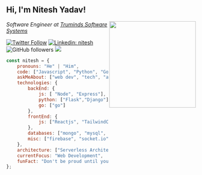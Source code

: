 <h2>Hi, I'm Nitesh Yadav!</h2>
<img align='right' src="https://media.giphy.com/media/M9gbBd9nbDrOTu1Mqx/giphy.gif" width="230">
<p><em>Software Engineer at <a href="https://www.truminds.com/">Truminds Software Systems</a></em></p>

[![Twitter Follow](https://img.shields.io/twitter/follow/im_niteshy?label=Follow)](https://twitter.com/intent/follow?screen_name=im_niteshy)
[![Linkedin: nitesh](https://img.shields.io/badge/-nitesh-blue?style=flat-square&logo=Linkedin&logoColor=white&link=https://www.linkedin.com/in/niteshyadav585/)](https://www.linkedin.com/in/niteshyadav585/)
![GitHub followers](https://img.shields.io/github/followers/nitesh585?label=Follow&style=social)
![](https://visitor-badge.glitch.me/badge?page_id=nitesh585.nitesh585)

```javascript
const nitesh = {
    pronouns: "He" | "Him",
    code: ["Javascript", "Python", "Go", "Java", "C++", "HTML", "CSS"],
    askMeAbout: ["web dev", "tech", "app dev", "machine learning"],
    technologies: {
        backEnd: {
            js: [ "Node", "Express"],
            python: ["Flask","Django"],
            go: ["go"]
        },
        frontEnd: {
            js: ["Reactjs", "TailwindCSS"]
        },
        databases: ["mongo", "mysql", "sqlite", "redis", "tinyDB"],
        misc: ["firebase", "socket.io", "selenium", "pytest", "bash", "sonarqube", "gRPC"]
    },
    architecture: ["Serverless Architecture","Micro-services" "Progressive web applications", "Single page applications"],
    currentFocus: "Web Development",
    funFact: "Don't be proud until you deployed an application in production;"
};
```

